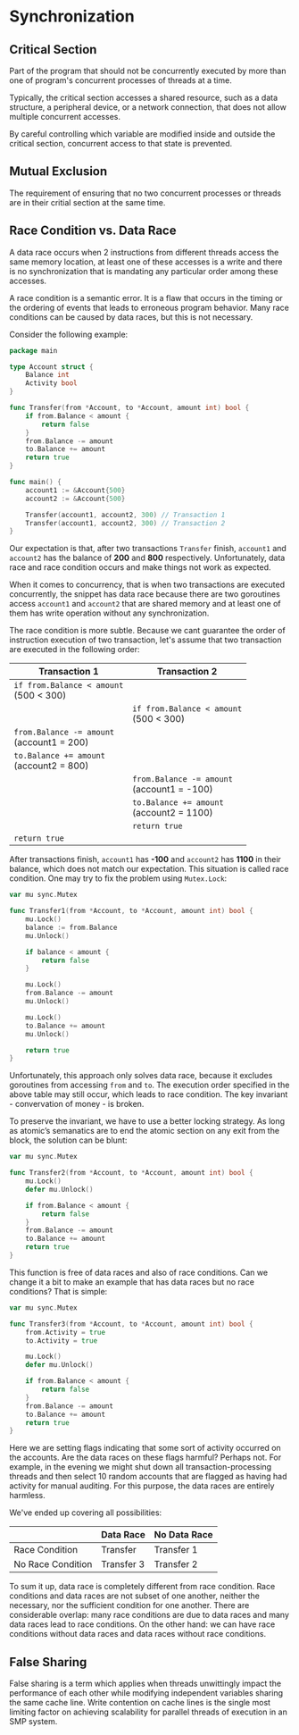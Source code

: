 # Synchronization

## Critical Section

Part of the program that should not be concurrently executed by more than one of program's concurrent processes of threads at a time.

Typically, the critical section accesses a shared resource, such as a data structure, a peripheral device, or a network connection, that does not allow multiple concurrent accesses.

By careful controlling which variable are modified inside and outside the critical section, concurrent access to that state is prevented.

## Mutual Exclusion

The requirement of ensuring that no two concurrent processes or threads are in their critial section at the same time.

## Race Condition vs. Data Race

A data race occurs when 2 instructions from different threads access the same memory location, at least one of these accesses is a write and there is no synchronization that is mandating any particular order among these accesses.

A race condition is a semantic error. It is a flaw that occurs in the timing or the ordering of events that leads to erroneous program behavior. Many race conditions can be caused by data races, but this is not necessary.

Consider the following example:

```go
package main

type Account struct {
    Balance int
    Activity bool
}

func Transfer(from *Account, to *Account, amount int) bool {
    if from.Balance < amount {
        return false
    }
    from.Balance -= amount
    to.Balance += amount
    return true
}

func main() {
    account1 := &Account{500}
    account2 := &Account{500}

    Transfer(account1, account2, 300) // Transaction 1
    Transfer(account1, account2, 300) // Transaction 2
}
```

Our expectation is that, after two transactions `Transfer` finish, `account1` and `account2` has the balance of **200** and **800** respectively. Unfortunately, data race and race condition occurs and make things not work as expected.

When it comes to concurrency, that is when two transactions are executed concurrently, the snippet has data race because there are two goroutines access `account1` and `account2` that are shared memory and at least one of them has write operation without any synchronization.

The race condition is more subtle. Because we cant guarantee the order of instruction execution of two transaction, let's assume that two transaction are executed in the following order:

| Transaction 1 | Transaction 2 |
| ------------- | ------------- |
| `if from.Balance < amount` <br/> (500 < 300)| |
| | `if from.Balance < amount` <br/> (500 < 300) |
| `from.Balance -= amount` <br/> (account1 = 200)
| `to.Balance += amount` <br/> (account2 = 800)
| | `from.Balance -= amount` <br/> (account1 = -100)
| | `to.Balance += amount` <br/> (account2 = 1100)
| | `return true` |
| `return true` | |

After transactions finish, `account1` has **-100** and `account2` has **1100** in their balance, which does not match our expectation. This situation is called race condition. One may try to fix the problem using `Mutex.Lock`:

```go
var mu sync.Mutex

func Transfer1(from *Account, to *Account, amount int) bool {
    mu.Lock()    
    balance := from.Balance
    mu.Unlock()

    if balance < amount {
        return false
    }

    mu.Lock()
    from.Balance -= amount
    mu.Unlock()

    mu.Lock()
    to.Balance += amount
    mu.Unlock()

    return true
}
```

Unfortunately, this approach only solves data race, because it excludes goroutines from accessing `from` and `to`. The execution order specified in the above table may still occur, which leads to race condition. The key invariant - convervation of money - is broken.

To preserve the invariant, we have to use a better locking strategy. As long as atomic’s semanatics are to end the atomic section on any exit from the block, the solution can be blunt:

```go
var mu sync.Mutex

func Transfer2(from *Account, to *Account, amount int) bool {
    mu.Lock()    
    defer mu.Unlock()

    if from.Balance < amount {
        return false
    }
    from.Balance -= amount
    to.Balance += amount
    return true
}
```

This function is free of data races and also of race conditions. Can we change it a bit to make an example that has data races but no race conditions? That is simple:

```go
var mu sync.Mutex

func Transfer3(from *Account, to *Account, amount int) bool {
    from.Activity = true
    to.Activity = true

    mu.Lock()    
    defer mu.Unlock()

    if from.Balance < amount {
        return false
    }
    from.Balance -= amount
    to.Balance += amount
    return true
}
```

Here we are setting flags indicating that some sort of activity occurred on the accounts. Are the data races on these flags harmful? Perhaps not. For example, in the evening we might shut down all transaction-processing threads and then select 10 random accounts that are flagged as having had activity for manual auditing. For this purpose, the data races are entirely harmless.

We've ended up covering all possibilities:

| | Data Race | No Data Race |
|-|-----------|----------------|
| Race Condition | Transfer | Transfer 1 |
| No Race Condition | Transfer 3| Transfer 2 |

To sum it up, data race is completely different from race condition. Race conditions and data races are not subset of one another, neither the necessary, nor the sufficient condition for one another. There are considerable overlap: many race conditions are due to data races and many data races lead to race conditions. On the other hand: we can have race conditions without data races and data races without race conditions.

## False Sharing

False sharing is a term which applies when threads unwittingly impact the performance of each other while modifying independent variables sharing the same cache line. Write contention on cache lines is the single most limiting factor on achieving scalability for parallel threads of execution in an SMP system.

